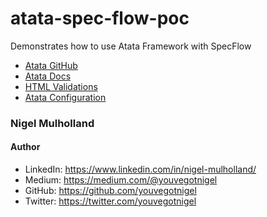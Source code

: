 # atata-spec-flow-poc

Demonstrates how to use Atata Framework with SpecFlow


* [Atata GitHub](https://github.com/atata-framework/atata)
* [Atata Docs](https://atata.io/getting-started/)
* [HTML Validations](https://github.com/atata-framework/atata-htmlvalidation)
* [Atata Configuration](https://github.com/atata-framework/atata-configuration-json)

### Nigel Mulholland

#### Author
* LinkedIn: https://www.linkedin.com/in/nigel-mulholland/
* Medium: https://medium.com/@youvegotnigel
* GitHub: https://github.com/youvegotnigel
* Twitter: https://twitter.com/youvegotnigel

